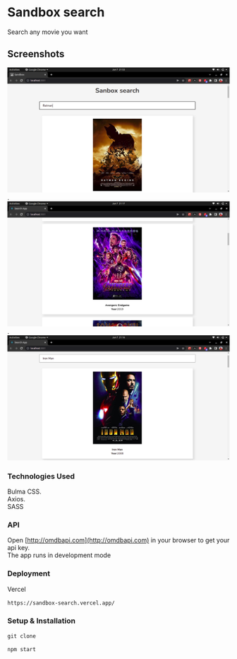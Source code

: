 # Sandbox search

Search any movie you want

## Screenshots

![Batman!](/src/assets/images/Batman.png) .\
![Avengers!](/src/assets/images/Avengers.png) .\
![Ironman!](/src/assets/images/Ironman.png) 

### Technologies Used

Bulma CSS.\
Axios.\
SASS

### API

Open [http://omdbapi.com](http://omdbapi.com) in your browser to get your api key.\
The app runs in development mode

### Deployment

Vercel

```
https://sandbox-search.vercel.app/
```

### Setup & Installation

```
git clone 
```

```
npm start
```







